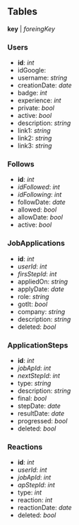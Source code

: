 ## Tables

**key** | *foreingKey*

### Users
- **id**: _int_
- idGoogle:
- username: _string_
- creationDate: _date_
- badge: _int_
- experience: _int_
- private: _bool_
- active: _bool_
- description: _string_
- link1: _string_
- link2: _string_
- link3: _string_

### Follows
- **id**: _int_
- *idFollowed*: _int_
- *idFollowing*: _int_
- followDate: _date_
- allowed: _bool_
- allowDate: _bool_
- active: _bool_

### JobApplications
- **id**: _int_
- *userId*: _int_
- *firsStepId*: _int_
- appliedOn: _string_
- applyDate: _date_
- role: _string_
- gotIt: _bool_
- company: _string_
- description: _string_
- deleted: _bool_

### ApplicationSteps
- **id**: _int_
- *jobApId*: _int_
- *nextStepId*: _int_
- type: _string_
- description: _string_
- final: _bool_
- stepDate: _date_
- resultDate: _date_
- progressed: _bool_
- deleted: _bool_

### Reactions
- **id**: _int_
- *userId*: _int_
- *jobApId*: _int_
- *apStepId*: _int_
- type: _int_
- reaction: _int_
- reactionDate: _date_
- deleted: _bool_